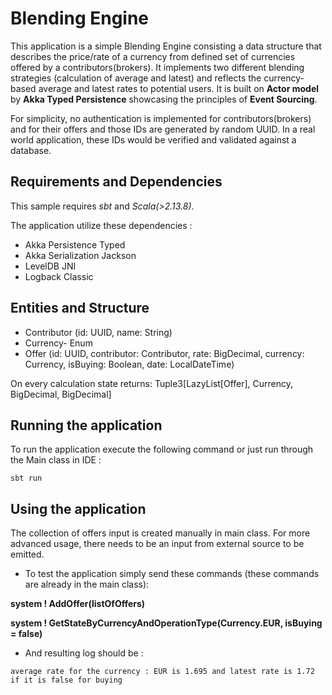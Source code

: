 Blending Engine
=================

This application is a simple Blending Engine consisting a data structure that describes the price/rate of a currency from defined set of currencies offered by a contributors(brokers). It implements two different blending strategies (calculation of average and latest) and reflects the currency-based average and latest rates to potential users.
It is built on **Actor model** by **Akka Typed Persistence** showcasing the principles of **Event Sourcing**.

For simplicity, no authentication is implemented for contributors(brokers) and for their offers and those IDs
are generated by random UUID. In a real world application, these IDs would be verified and validated against a database.

<span id="anchor"></span>Requirements and Dependencies
-------------------------------------

This sample requires *sbt* and *Scala(>2.13.8)*.

The application utilize these dependencies :

- Akka Persistence Typed
- Akka Serialization Jackson
- LevelDB JNI
- Logback Classic


<span id="anchor"></span>Entities and Structure
-------------------------------------
-   Contributor (id: UUID, name: String)
-   Currency- Enum
-   Offer (id: UUID, contributor: Contributor, rate: BigDecimal, currency: Currency, isBuying: Boolean, date: LocalDateTime)

On every calculation state returns:
Tuple3[LazyList[Offer], Currency, BigDecimal, BigDecimal]


<span id="anchor-1"></span>Running the application
--------------------------------------------------

To run the application execute the following command or just run through the Main class in IDE :

``sbt run``



Using the application
---------------------

The collection of offers input is created manually in main class. For more advanced usage, there needs to be an input from external source to be emitted.
-   To test the application simply send these commands (these commands are already in the main class):


**system ! AddOffer(listOfOffers)**

**system ! GetStateByCurrencyAndOperationType(Currency.EUR, isBuying = false)**

-   And resulting log should be :

``average rate for the currency : EUR is 1.695 and latest rate is 1.72 if it is false for buying``

